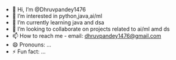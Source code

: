 - 👋 Hi, I’m @Dhruvpandey1476
- 👀 I’m interested in python,java,ai/ml
- 🌱 I’m currently learning java and dsa
- 💞️ I’m looking to collaborate on projects related to ai/ml amd ds
- 📫 How to reach me - email: dhruvpandey1476@gmail.com
- 😄 Pronouns: ...
- ⚡ Fun fact: ...

<!---
Dhruvpandey1476/Dhruvpandey1476 is a ✨ special ✨ repository because its `README.md` (this file) appears on your GitHub profile.
You can click the Preview link to take a look at your changes.
--->
